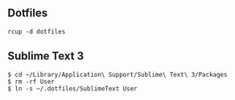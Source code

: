 ## Dotfiles

    rcup -d dotfiles

## Sublime Text 3

    $ cd ~/Library/Application\ Support/Sublime\ Text\ 3/Packages
    $ rm -rf User
    $ ln -s ~/.dotfiles/SublimeText User
